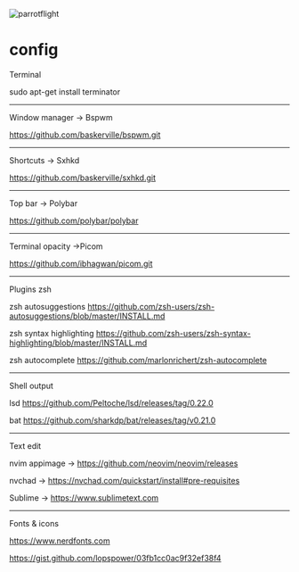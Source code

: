 ![parrotflight](https://user-images.githubusercontent.com/103221169/211422540-c10a4ce3-9c1c-4003-bb30-783a6e5321b4.png)



# config
                   
Terminal 

sudo apt-get install terminator

---------------------------------------------------------------------------------
                          
Window manager -> Bspwm

https://github.com/baskerville/bspwm.git

---------------------------------------------------------------------------------

Shortcuts -> Sxhkd

https://github.com/baskerville/sxhkd.git

---------------------------------------------------------------------------------

Top bar -> Polybar 

https://github.com/polybar/polybar

---------------------------------------------------------------------------------

Terminal opacity ->Picom

https://github.com/ibhagwan/picom.git


---------------------------------------------------------------------------------

Plugins zsh

zsh autosuggestions
https://github.com/zsh-users/zsh-autosuggestions/blob/master/INSTALL.md 

zsh syntax highlighting
https://github.com/zsh-users/zsh-syntax-highlighting/blob/master/INSTALL.md 

zsh autocomplete
https://github.com/marlonrichert/zsh-autocomplete 

---------------------------------------------------------------------------------

Shell output

lsd
https://github.com/Peltoche/lsd/releases/tag/0.22.0 

bat
https://github.com/sharkdp/bat/releases/tag/v0.21.0 

---------------------------------------------------------------------------------

Text edit

nvim appimage -> https://github.com/neovim/neovim/releases 

nvchad -> https://nvchad.com/quickstart/install#pre-requisites 

Sublime -> https://www.sublimetext.com

---------------------------------------------------------------------------------

Fonts & icons

https://www.nerdfonts.com

https://gist.github.com/lopspower/03fb1cc0ac9f32ef38f4
